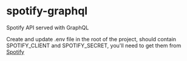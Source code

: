 # spotify-graphql
Spotify API served with GraphQL

Create and update .env file in the root of the project, should contain SPOTIFY_CLIENT and SPOTIFY_SECRET, you'll need to get them from [Spotify](https://developer.spotify.com/)
